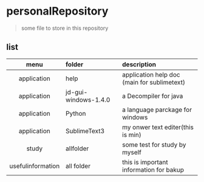 # personalRepository
> some file to store in this repository
## list 
menu|folder|description
:--:|:--|:--
application|help|application help doc (main for sublimetext)
application|jd-gui-windows-1.4.0|a Decompiler for java 
application|Python|a language parckage for windows 
application|SublimeText3|my onwer text editer(this is min)
study|allfolder|some test for study by myself
usefulinformation|all folder|this is important information for bakup

